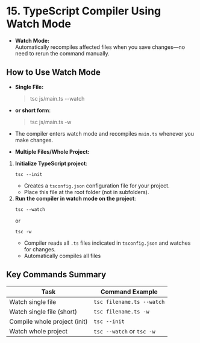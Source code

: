 # 15. TypeScript Compiler Using Watch Mode

- **Watch Mode:**  
  Automatically recompiles affected files when you save changes—no need to rerun the command manually.

## How to Use Watch Mode

- **Single File:**
  > tsc js/main.ts --watch
- **or short form**:

  > tsc js/main.ts -w

- The compiler enters watch mode and recompiles `main.ts` whenever you make changes.

- **Multiple Files/Whole Project:**

1. **Initialize TypeScript project**:
   ```
   tsc --init
   ```
   - Creates a `tsconfig.json` configuration file for your project.
   - Place this file at the root folder (not in subfolders).
2. **Run the compiler in watch mode on the project**:
   ```
   tsc --watch
   ```
   or
   ```
   tsc -w
   ```
   - Compiler reads all `.ts` files indicated in `tsconfig.json` and watches for changes.
   - Automatically compiles all files

## Key Commands Summary

| Task                         | Command Example           |
| ---------------------------- | ------------------------- |
| Watch single file            | `tsc filename.ts --watch` |
| Watch single file (short)    | `tsc filename.ts -w`      |
| Compile whole project (init) | `tsc --init`              |
| Watch whole project          | `tsc --watch` or `tsc -w` |
